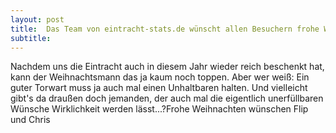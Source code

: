 ```yaml
---
layout: post
title:  Das Team von eintracht-stats.de wünscht allen Besuchern frohe Weihnachten!
subtitle:  
---
```


Nachdem uns die Eintracht auch in diesem Jahr wieder reich beschenkt hat, kann der Weihnachtsmann das ja kaum noch toppen. Aber wer weiß: Ein guter Torwart muss ja auch mal einen Unhaltbaren halten. Und vielleicht gibt's da draußen doch jemanden, der auch mal die eigentlich unerfüllbaren Wünsche Wirklichkeit werden lässt...?Frohe Weihnachten wünschen Flip und Chris


